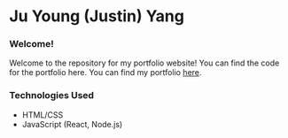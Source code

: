 # Ju Young (Justin) Yang

### Welcome!
Welcome to the repository for my portfolio website! You can find the code for the portfolio here. You can find my portfolio [here](https://juyoungyang.dev/).

### Technologies Used
- HTML/CSS
- JavaScript (React, Node.js)
